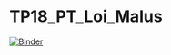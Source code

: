 # TP18_PT_Loi_Malus
 
[![Binder](https://mybinder.org/badge_logo.svg)](https://mybinder.org/v2/gh/CCayssiols/TP18_PT_Loi_Malus/HEAD)
